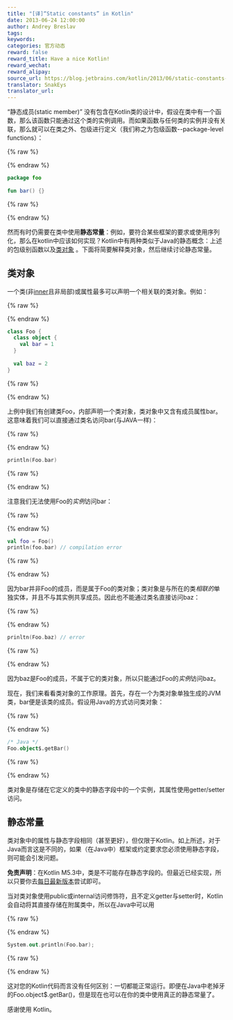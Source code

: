 ```yaml
---
title: "[译]“Static constants” in Kotlin"
date: 2013-06-24 12:00:00
author: Andrey Breslav
tags:
keywords:
categories: 官方动态
reward: false
reward_title: Have a nice Kotlin!
reward_wechat:
reward_alipay:
source_url: https://blog.jetbrains.com/kotlin/2013/06/static-constants-in-kotlin/
translator: SnakEys
translator_url:
---
```


“静态成员(static member)” 没有包含在Kotlin类的设计中，假设在类中有一个函数，那么该函数只能通过这个类的实例调用。而如果函数与任何类的实例并没有关联，那么就可以在类之外、包级进行定义（我们称之为包级函数--package-level functions）：

{% raw %}
<p></p>
{% endraw %}


```kotlin
package foo
 
fun bar() {}
```

{% raw %}
<p></p>
{% endraw %}

然而有时仍需要在类中使用**静态常量**：例如，要符合某些框架的要求或使用序列化，那么在kotlin中应该如何实现？Kotlin中有两种类似于Java的静态概念：上述的包级别函数以及[类对象](http://confluence.jetbrains.com/display/Kotlin/Classes+and+Inheritance#ClassesandInheritance-Classobjects) 。下面将简要解释类对象，然后继续讨论静态常量。

## 类对象

一个类(非[inner](http://confluence.jetbrains.com/display/Kotlin/Nested+classes)且非局部)或属性最多可以声明一个相关联的类对象。例如：

{% raw %}
<p></p>
{% endraw %}


```kotlin
class Foo {
  class object {
    val bar = 1
  }
 
  val baz = 2
}
```

{% raw %}
<p></p>
{% endraw %}

上例中我们有创建类Foo，内部声明一个类对象，类对象中又含有成员属性bar。这意味着我们可以直接通过类名访问bar(与JAVA一样)：

{% raw %}
<p></p>
{% endraw %}

```kotlin
println(Foo.bar)
```

{% raw %}
<p></p>
{% endraw %}

注意我们无法使用Foo的*实例*访问bar：

{% raw %}
<p></p>
{% endraw %}

```kotlin
val foo = Foo()
println(foo.bar) // compilation error
```

{% raw %}
<p></p>
{% endraw %}

因为bar并非Foo的成员，而是属于Foo的类对象；类对象是与所在的类*相联的*单独实体，并且不与其实例共享成员。因此也不能通过类名直接访问baz：

{% raw %}
<p></p>
{% endraw %}

```kotlin
prinltn(Foo.baz) // error
```

{% raw %}
<p></p>
{% endraw %}

因为baz是Foo的成员，不属于它的类对象，所以只能通过Foo的*实例*访问baz。  

现在，我们来看看类对象的工作原理。首先，存在一个为类对象单独生成的JVM类，bar便是该类的成员。假设用Java的方式访问类对象：

{% raw %}
<p></p>
{% endraw %}

```kotlin
/* Java */
Foo.object$.getBar()
```

{% raw %}
<p></p>
{% endraw %}

类对象是存储在它定义的类中的静态字段中的一个实例，其属性使用getter/setter访问。

## 静态常量

类对象中的属性与静态字段相同（甚至更好），但仅限于Kotlin。如上所述，对于Java而言这是不同的，如果（在Java中）框架或约定要求您必须使用静态字段，则可能会引发问题。  

**免责声明**：在Kotlin M5.3中，类是不可能存在静态字段的。但最近已经实现，所以只要你去[每日最新版本](http://confluence.jetbrains.com/display/Kotlin/Getting+Started#GettingStarted-UsingtheKotlinnightlybuilds)尝试即可。 

当对类对象使用public或internal访问修饰符，且不定义getter与setter时，Kotlin会自动将其直接存储在附属类中，所以在Java中可以用

{% raw %}
<p></p>
{% endraw %}

```kotlin
System.out.println(Foo.bar);
```

{% raw %}
<p></p>
{% endraw %}

这对您的Kotlin代码而言没有任何区别：一切都能正常运行。即便在Java中老掉牙的Foo.object$.getBar()，但是现在也可以在你的类中使用真正的静态常量了。  

感谢使用 Kotlin。
